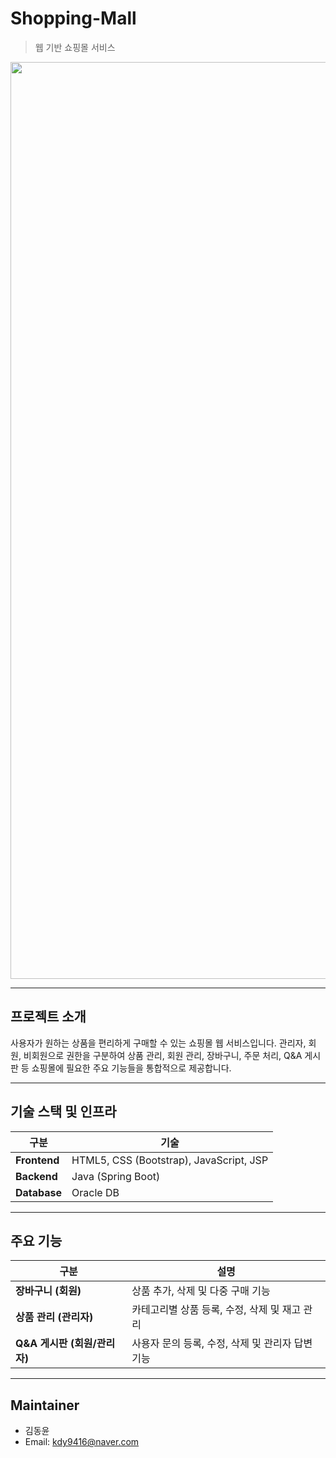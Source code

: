 # Shopping-Mall

> 웹 기반 쇼핑몰 서비스
> 
<!-- 메인 페이지 스크린샷 -->
<p align="center">
  <img width="2771" height="1467" alt="image" src="https://github.com/user-attachments/assets/17da958d-2837-497a-9930-85c3fd6dd671" />
</p>


---
## 프로젝트 소개

사용자가 원하는 상품을 편리하게 구매할 수 있는 쇼핑몰 웹 서비스입니다. 
관리자, 회원, 비회원으로 권한을 구분하여 상품 관리, 회원 관리, 장바구니, 주문 처리, Q&A 게시판 등 쇼핑몰에 필요한 주요 기능들을
통합적으로 제공합니다.

---

## 기술 스택 및 인프라

| 구분 | 기술 |
|------|------|
| **Frontend** | HTML5, CSS (Bootstrap), JavaScript, JSP |
| **Backend** | Java (Spring Boot) |
| **Database** | Oracle DB |

---

## 주요 기능

| 구분 | 설명 |
|------|------|
| **장바구니 (회원)** | 상품 추가, 삭제 및 다중 구매 기능 |
| **상품 관리 (관리자)** | 카테고리별 상품 등록, 수정, 삭제 및 재고 관리 |
| **Q&A 게시판 (회원/관리자)** | 사용자 문의 등록, 수정, 삭제 및 관리자 답변 기능 |

---

## Maintainer

* 김동윤
* Email: kdy9416@naver.com
